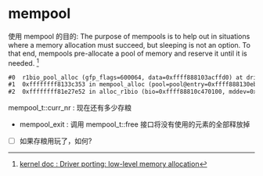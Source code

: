 # mempool
使用 mempool 的目的:
The purpose of mempools is to help out in situations where a memory allocation must succeed, but sleeping is not an option. To that end, mempools pre-allocate a pool of memory and reserve it until it is needed. [^16]
[^16]: [kernel doc : Driver porting: low-level memory allocation](https://lwn.net/Articles/22909/)

```txt
#0  r1bio_pool_alloc (gfp_flags=600064, data=0xffff888103acffd0) at drivers/md/raid1.c:131
#1  0xffffffff8133c353 in mempool_alloc (pool=pool@entry=0xffff888130eb10a0, gfp_mask=601088, gfp_mask@entry=3072) at mm/mempool.c:398
#2  0xffffffff81e27e52 in alloc_r1bio (bio=0xffff88810c470100, mddev=0xffff888107ca2000) at drivers/md/raid1.c:1209
```

mempool_t::curr_nr : 现在还有多少存粮

- mempool_exit : 调用 mempool_t::free 接口将没有使用的元素的全部释放掉

- [ ] 如果存粮用玩了，如何?
